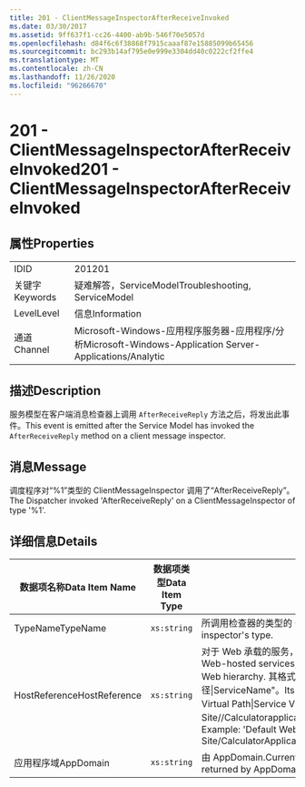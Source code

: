 ```yaml
---
title: 201 - ClientMessageInspectorAfterReceiveInvoked
ms.date: 03/30/2017
ms.assetid: 9ff637f1-cc26-4400-ab9b-546f70e5057d
ms.openlocfilehash: d84f6c6f38868f7915caaaf87e15885099b65456
ms.sourcegitcommit: bc293b14af795e0e999e3304dd40c0222cf2ffe4
ms.translationtype: MT
ms.contentlocale: zh-CN
ms.lasthandoff: 11/26/2020
ms.locfileid: "96266670"
---
```

# <a name="201---clientmessageinspectorafterreceiveinvoked"></a><span data-ttu-id="15e6f-102">201 - ClientMessageInspectorAfterReceiveInvoked</span><span class="sxs-lookup"><span data-stu-id="15e6f-102">201 - ClientMessageInspectorAfterReceiveInvoked</span></span>

## <a name="properties"></a><span data-ttu-id="15e6f-103">属性</span><span class="sxs-lookup"><span data-stu-id="15e6f-103">Properties</span></span>  
  
|||  
|-|-|  
|<span data-ttu-id="15e6f-104">ID</span><span class="sxs-lookup"><span data-stu-id="15e6f-104">ID</span></span>|<span data-ttu-id="15e6f-105">201</span><span class="sxs-lookup"><span data-stu-id="15e6f-105">201</span></span>|  
|<span data-ttu-id="15e6f-106">关键字</span><span class="sxs-lookup"><span data-stu-id="15e6f-106">Keywords</span></span>|<span data-ttu-id="15e6f-107">疑难解答，ServiceModel</span><span class="sxs-lookup"><span data-stu-id="15e6f-107">Troubleshooting, ServiceModel</span></span>|  
|<span data-ttu-id="15e6f-108">Level</span><span class="sxs-lookup"><span data-stu-id="15e6f-108">Level</span></span>|<span data-ttu-id="15e6f-109">信息</span><span class="sxs-lookup"><span data-stu-id="15e6f-109">Information</span></span>|  
|<span data-ttu-id="15e6f-110">通道</span><span class="sxs-lookup"><span data-stu-id="15e6f-110">Channel</span></span>|<span data-ttu-id="15e6f-111">Microsoft-Windows-应用程序服务器-应用程序/分析</span><span class="sxs-lookup"><span data-stu-id="15e6f-111">Microsoft-Windows-Application Server-Applications/Analytic</span></span>|  
  
## <a name="description"></a><span data-ttu-id="15e6f-112">描述</span><span class="sxs-lookup"><span data-stu-id="15e6f-112">Description</span></span>  

 <span data-ttu-id="15e6f-113">服务模型在客户端消息检查器上调用 `AfterReceiveReply` 方法之后，将发出此事件。</span><span class="sxs-lookup"><span data-stu-id="15e6f-113">This event is emitted after the Service Model has invoked the `AfterReceiveReply` method on a client message inspector.</span></span>  
  
## <a name="message"></a><span data-ttu-id="15e6f-114">消息</span><span class="sxs-lookup"><span data-stu-id="15e6f-114">Message</span></span>  

 <span data-ttu-id="15e6f-115">调度程序对“%1”类型的 ClientMessageInspector 调用了“AfterReceiveReply”。</span><span class="sxs-lookup"><span data-stu-id="15e6f-115">The Dispatcher invoked 'AfterReceiveReply' on a ClientMessageInspector of type '%1'.</span></span>  
  
## <a name="details"></a><span data-ttu-id="15e6f-116">详细信息</span><span class="sxs-lookup"><span data-stu-id="15e6f-116">Details</span></span>  
  
|<span data-ttu-id="15e6f-117">数据项名称</span><span class="sxs-lookup"><span data-stu-id="15e6f-117">Data Item Name</span></span>|<span data-ttu-id="15e6f-118">数据项类型</span><span class="sxs-lookup"><span data-stu-id="15e6f-118">Data Item Type</span></span>|<span data-ttu-id="15e6f-119">描述</span><span class="sxs-lookup"><span data-stu-id="15e6f-119">Description</span></span>|  
|--------------------|--------------------|-----------------|  
|<span data-ttu-id="15e6f-120">TypeName</span><span class="sxs-lookup"><span data-stu-id="15e6f-120">TypeName</span></span>|`xs:string`|<span data-ttu-id="15e6f-121">所调用检查器的类型的 CLR FullName。</span><span class="sxs-lookup"><span data-stu-id="15e6f-121">The CLR FullName of the invoked inspector's type.</span></span>|  
|<span data-ttu-id="15e6f-122">HostReference</span><span class="sxs-lookup"><span data-stu-id="15e6f-122">HostReference</span></span>|`xs:string`|<span data-ttu-id="15e6f-123">对于 Web 承载的服务，此字段唯一标识 Web 层次结构中的服务。</span><span class="sxs-lookup"><span data-stu-id="15e6f-123">For Web-hosted services, this field uniquely identifies the service in the Web hierarchy.</span></span> <span data-ttu-id="15e6f-124">其格式定义为 "网站名称应用程序虚拟路径&#124;服务虚拟路径&#124;ServiceName"。</span><span class="sxs-lookup"><span data-stu-id="15e6f-124">Its format is defined as 'Web Site Name Application Virtual Path&#124;Service Virtual Path&#124;ServiceName'.</span></span> <span data-ttu-id="15e6f-125">示例： "Default Web Site//Calculatorapplication&#124;/CalculatorService.svc&#124;CalculatorService"。</span><span class="sxs-lookup"><span data-stu-id="15e6f-125">Example: 'Default Web Site/CalculatorApplication&#124;/CalculatorService.svc&#124;CalculatorService'.</span></span>|  
|<span data-ttu-id="15e6f-126">应用程序域</span><span class="sxs-lookup"><span data-stu-id="15e6f-126">AppDomain</span></span>|`xs:string`|<span data-ttu-id="15e6f-127">由 AppDomain.CurrentDomain.FriendlyName 返回的字符串。</span><span class="sxs-lookup"><span data-stu-id="15e6f-127">The string returned by AppDomain.CurrentDomain.FriendlyName.</span></span>|
